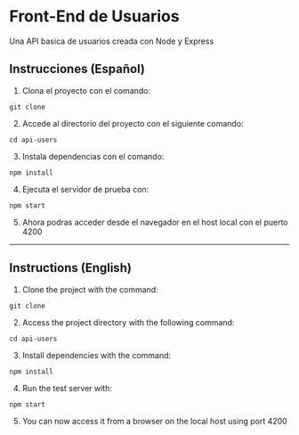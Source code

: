 # Front-End de Usuarios
Una API basica de usuarios creada con Node y Express

## Instrucciones (Español)
1. Clona el proyecto con el comando:
```
git clone
```
2. Accede al directorio del proyecto con el siguiente comando:
```
cd api-users
```
3. Instala dependencias con el comando:
```
npm install
```
4. Ejecuta el servidor de prueba con:
```
npm start
```
5. Ahora podras acceder desde el navegador en el host local con el puerto 4200
---


## Instructions (English)
1. Clone the project with the command:
```
git clone
```
2. Access the project directory with the following command:
```
cd api-users
```
3. Install dependencies with the command:
```
npm install
```
4. Run the test server with:
```
npm start
```
5. You can now access it from a browser on the local host using port 4200